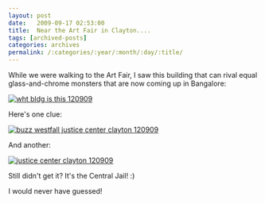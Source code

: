 ```yaml
---
layout: post
date:	2009-09-17 02:53:00
title:  Near the Art Fair in Clayton....
tags: [archived-posts]
categories: archives
permalink: /:categories/:year/:month/:day/:title/
---
```

While we were walking to the Art Fair, I saw this building that can rival equal glass-and-chrome monsters that are now coming up in Bangalore:


<a href="http://s562.photobucket.com/albums/ss67/pugaippadam/?action=view&current=IMG_6247.jpg" target="_blank"><img src="http://i562.photobucket.com/albums/ss67/pugaippadam/IMG_6247.jpg" border="0" alt="wht bldg is this 120909"></a>

<lj-cut text="What building do you think this is?">

Here's one clue:

<a href="http://s562.photobucket.com/albums/ss67/pugaippadam/?action=view&current=IMG_6283.jpg" target="_blank"><img src="http://i562.photobucket.com/albums/ss67/pugaippadam/IMG_6283.jpg" border="0" alt="buzz westfall justice center clayton 120909"></a>

And another:



<a href="http://s562.photobucket.com/albums/ss67/pugaippadam/?action=view&current=IMG_6250.jpg" target="_blank"><img src="http://i562.photobucket.com/albums/ss67/pugaippadam/IMG_6250.jpg" border="0" alt="justice center clayton 120909"></a>


Still didn't get it? It's the Central Jail! :)

</lj-cut>

I would never have guessed!
